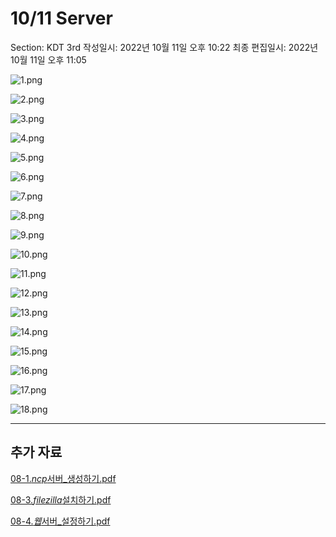 # 10/11 Server

Section: KDT 3rd
작성일시: 2022년 10월 11일 오후 10:22
최종 편집일시: 2022년 10월 11일 오후 11:05

![1.png](1011/1.png)

![2.png](1011/2.png)

![3.png](1011/3.png)

![4.png](1011/4.png)

![5.png](1011/5.png)

![6.png](1011/6.png)

![7.png](1011/7.png)

![8.png](1011/8.png)

![9.png](1011/9.png)

![10.png](1011/10.png)

![11.png](1011/11.png)

![12.png](1011/12.png)

![13.png](1011/13.png)

![14.png](1011/14.png)

![15.png](1011/15.png)

![16.png](1011/16.png)

![17.png](1011/17.png)

![18.png](1011/18.png)

---

## 추가 자료

[08-1.*ncp*서버\_생성하기.pdf](1011/08-1._ncp_서버_생성하기.pdf)

[08-3.*filezilla*설치하기.pdf](1011/08-3._filezilla_설치하기.pdf)

[08-4.*웹*서버\_설정하기.pdf](1011/08-4._웹_서버_설정하기.pdf)
